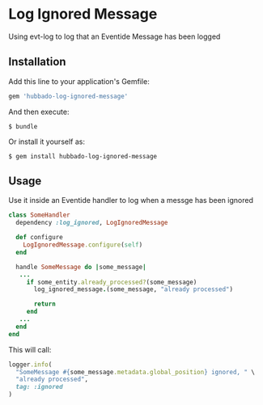 # Log Ignored Message

Using evt-log to log that an Eventide Message has been logged

## Installation

Add this line to your application's Gemfile:

```ruby
gem 'hubbado-log-ignored-message'
```

And then execute:

    $ bundle

Or install it yourself as:

    $ gem install hubbado-log-ignored-message

## Usage

Use it inside an Eventide handler to log when a messge has been ignored

```ruby
class SomeHandler
  dependency :log_ignored, LogIgnoredMessage

  def configure
    LogIgnoredMessage.configure(self)
  end

  handle SomeMessage do |some_message|
   ...
     if some_entity.already_processed?(some_message)
       log_ignored_message.(some_message, "already processed")

       return
     end
   ...
  end
end
```

This will call:

```ruby
logger.info(
  "SomeMessage #{some_message.metadata.global_position} ignored, " \
  "already processed",
  tag: :ignored
)
```
